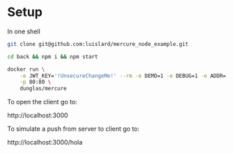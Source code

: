 Setup
=====

In one shell

```bash
git clone git@github.com:luislard/mercure_node_example.git

cd back && npm i && npm start

docker run \
    -e JWT_KEY='!UnsecureChangeMe!' --rm -e DEMO=1 -e DEBUG=1 -e ADDR=':80' -e ALLOW_ANONYMOUS=1 -e PUBLISH_ALLOWED_ORIGINS='*' \
    -p 80:80 \
    dunglas/mercure
```

To open the client go to:

http://localhost:3000

To simulate a push from server to client go to:

http://localhost:3000/hola

